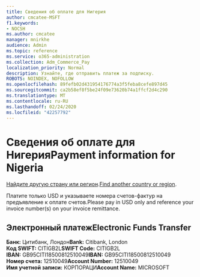 ```yaml
---
title: Сведения об оплате для Нигерия
author: cmcatee-MSFT
f1.keywords:
- NOCSH
ms.author: cmcatee
manager: mnirkhe
audience: Admin
ms.topic: reference
ms.service: o365-administration
ms.collection: Adm_Commerce_Pay
localization_priority: Normal
description: Узнайте, где отправить платеж за подписку.
ROBOTS: NOINDEX, NOFOLLOW
ms.openlocfilehash: 89fefb02d431954176774a3f5feba8cefe897d45
ms.sourcegitcommit: ca2b58ef8f5be24f09e73620b74a1ffcf2d4c290
ms.translationtype: MT
ms.contentlocale: ru-RU
ms.lasthandoff: 02/24/2020
ms.locfileid: "42257792"
---
```

# <a name="payment-information-for-nigeria"></a><span data-ttu-id="3884a-103">Сведения об оплате для Нигерия</span><span class="sxs-lookup"><span data-stu-id="3884a-103">Payment information for Nigeria</span></span>

<span data-ttu-id="3884a-104">[Найдите другую страну или регион](../billing-and-payments/pay-for-your-subscription.md).</span><span class="sxs-lookup"><span data-stu-id="3884a-104">[Find another country or region](../billing-and-payments/pay-for-your-subscription.md).</span></span>

<span data-ttu-id="3884a-105">Платите только USD и указываете номера счетов-фактур на предъявление к оплате счетов.</span><span class="sxs-lookup"><span data-stu-id="3884a-105">Please pay in USD only and reference your invoice number(s) on your invoice remittance.</span></span>

## <a name="electronic-funds-transfer"></a><span data-ttu-id="3884a-106">Электронный платеж</span><span class="sxs-lookup"><span data-stu-id="3884a-106">Electronic Funds Transfer</span></span>

<span data-ttu-id="3884a-107">**Банк:** Цитибанк, Лондон</span><span class="sxs-lookup"><span data-stu-id="3884a-107">**Bank:** Citibank, London</span></span>  
<span data-ttu-id="3884a-108">**Код SWIFT:** CITIGB2L</span><span class="sxs-lookup"><span data-stu-id="3884a-108">**SWIFT Code:** CITIGB2L</span></span>  
<span data-ttu-id="3884a-109">**IBAN:** GB95CITI18500812510049</span><span class="sxs-lookup"><span data-stu-id="3884a-109">**IBAN:** GB95CITI18500812510049</span></span>  
<span data-ttu-id="3884a-110">**Номер счета:** 12510049</span><span class="sxs-lookup"><span data-stu-id="3884a-110">**Account Number:** 12510049</span></span>  
<span data-ttu-id="3884a-111">**Имя учетной записи:** КОРПОРАЦИ</span><span class="sxs-lookup"><span data-stu-id="3884a-111">**Account Name:** MICROSOFT</span></span>  
